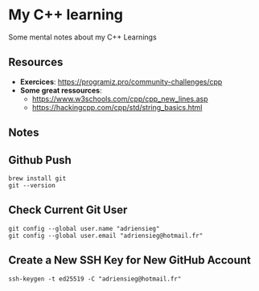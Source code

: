 # My C++ learning
Some mental notes about my C++ Learnings

## Resources
- **Exercices**: https://programiz.pro/community-challenges/cpp
- **Some great ressources**:
  - https://www.w3schools.com/cpp/cpp_new_lines.asp
  - https://hackingcpp.com/cpp/std/string_basics.html
 
## Notes

## Github Push

```
brew install git
git --version
```
## Check Current Git User
```
git config --global user.name "adriensieg"
git config --global user.email "adriensieg@hotmail.fr"
```
## Create a New SSH Key for New GitHub Account

```
ssh-keygen -t ed25519 -C "adriensieg@hotmail.fr"
```
